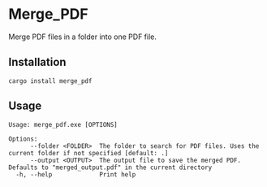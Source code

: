 # Merge_PDF

Merge PDF files in a folder into one PDF file.

## Installation

```shell
cargo install merge_pdf
```

## Usage

```shell
Usage: merge_pdf.exe [OPTIONS]

Options:
      --folder <FOLDER>  The folder to search for PDF files. Uses the current folder if not specified [default: .]
      --output <OUTPUT>  The output file to save the merged PDF. Defaults to "merged_output.pdf" in the current directory
  -h, --help             Print help
```
